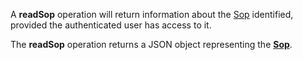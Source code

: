 A **readSop** operation will return information about the [Sop](#tag/sops) identified, provided the authenticated user has access to it.

The **readSop** operation returns a JSON object representing the [**Sop**](#tag/sops).
